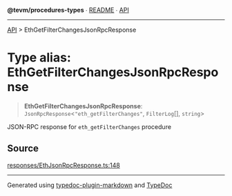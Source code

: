 **@tevm/procedures-types** ∙ [README](../README.md) ∙ [API](../API.md)

***

[API](../API.md) > EthGetFilterChangesJsonRpcResponse

# Type alias: EthGetFilterChangesJsonRpcResponse

> **EthGetFilterChangesJsonRpcResponse**: `JsonRpcResponse`\<`"eth_getFilterChanges"`, `FilterLog`[], `string`\>

JSON-RPC response for `eth_getFilterChanges` procedure

## Source

[responses/EthJsonRpcResponse.ts:148](https://github.com/evmts/tevm-monorepo/blob/main/core/procedures-types/src/responses/EthJsonRpcResponse.ts#L148)

***
Generated using [typedoc-plugin-markdown](https://www.npmjs.com/package/typedoc-plugin-markdown) and [TypeDoc](https://typedoc.org/)
